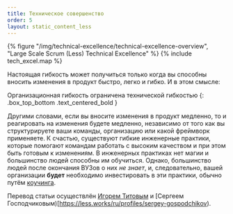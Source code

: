 ```yaml
---
title: Техническое совершенство
order: 5
layout: static_content_less
---
```


<div>
  {% figure "/img/technical-excellence/technical-excellence-overview", "Large Scale Scrum (Less) Technical Excellence" %}
  {% include tech_excel.map %}
</div>

Настоящая гибкость может получиться только когда вы способны вносить изменения в продукт быстро, легко и гибко. И в этом смысле:

Организационная гибкость ограничена технической гибкостью
{: .box_top_bottom .text_centered_bold }

Другими словами, если вы вносите изменения в продукт медленно, то и реагировать на изменения будете медленно, независимо от того как вы структурируете ваши команды, организацию или какой фреймворк применяете.
К счастью, существуют гибкие инженерные практики, которые помогают командам работать с высоким качеством и при этом быть готовым к изменениям. В инженерных практиках нет магии и большинство людей способны им обучиться. Однако, большинство людей после окончания ВУЗов о них *не знает*, и, следовательно, вашей организации **будет** необходимо инвестировать в эти практики, обычно путём [коучинга](../adoption/coaching.html). 

Перевод статьи осуществлён [Игорем Титовым](https://facebook.com/igor.ev.titov) и [Сергеем Господчиковым)[https://less.works/ru/profiles/sergey-gospodchikov).

